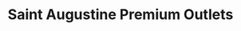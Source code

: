 ---
title: "Saint Augustine Premium Outlets"
url: /saint-augustine/saint-augustine-premium-outlets/
shop: mall
---